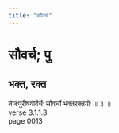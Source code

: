 ```yaml
---
title: "सौवर्च"
---
```


# सौवर्च; पु
## भक्त, रक्त
तेजःपुरीषयोर्वर्चः सौवर्चो भक्तरक्तयोः ॥ ३ ॥<br />verse 3.1.1.3<br />page 0013

